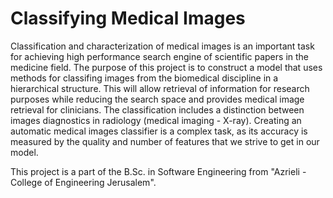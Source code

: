 Classifying Medical Images
============================


Classification and characterization of medical images is an important task for achieving high performance search engine of scientific papers in the medicine field.
The purpose of this project is to construct a model that uses methods for classifing images from the biomedical discipline in a hierarchical structure. This will allow retrieval of information for research purposes while reducing the search space and provides medical image retrieval for clinicians.
The classification includes a distinction between images diagnostics in radiology (medical imaging - X-ray).
Creating an automatic medical images classifier is a complex task, as its accuracy is measured by the quality and number of features that we strive to get in our model.

This project is a part of the B.Sc. in Software Engineering from "Azrieli - College of Engineering Jerusalem".
